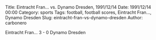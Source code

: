 Title: Eintracht Fran… vs. Dynamo Dresden, 1991/12/14
Date: 1991/12/14 00:00
Category: sports
Tags: football, football scores, Eintracht Fran…, Dynamo Dresden
Slug: eintracht-fran-vs-dynamo-dresden
Author: carbonero


Eintracht Fran… 3 - 0 Dynamo Dresden
